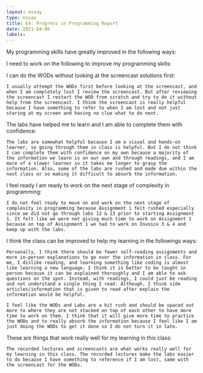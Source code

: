 ```yaml
---
layout: essay
type: essay
title: E4: Progress in Programming Report
date: 2021-04-06
labels:
---
```


My programming skills have greatly improved in the following ways:


I need to work on the following to improve my programming skills:


I can do the WODs without looking at the screencast solutions first:

	I usually attempt the WODs first before looking at the screencast, and when I am completely lost I review the screencast. But after reviewing the screencast I restart the WOD from scratch and try to do it without help from the screencast. I think the screencast is really helpful because I have something to refer to when I am lost and not just staring at my screen and having no clue what to do next. 

The labs have helped me to learn and I am able to complete them with confidence:

	The labs are somewhat helpful because I am a visual and hands-on learner, so going through them in class is helpful. But I do not think I can complete them with confidence on my own because a majority of the information we learn is on our own and through readings, and I am more of a slower learner so it takes me longer to grasp the information. Also, some of the labs are rushed and made due within the next class or so making it difficult to absorb the information.

I feel ready I am ready to work on the next stage of complexity in programming:

	I do not feel ready to move on and work on the next stage of complexity in programming because Assignment 1 felt rushed especially since we did not go through labs 12 & 13 prior to starting Assignment 1. It felt like we were not giving much time to work on Assignment 1 because on top of Assignment 1 we had to work on Invoice 3 & 4 and keep up with the labs.

I think the class can be improved to help my learning in the followings ways:

	Personally, I think there should be fewer self-reading assignments and more in-person explanations to go over the information in class. For me, I dislike reading, and learning something like coding is almost like learning a new language. I think it is better to be taught in person because it can be explained thoroughly and I am able to ask questions on the spot. Instead, with readings, I could just be reading and not understand a single thing I read. Although, I think side articles/information that is given to read after explain the information would be helpful.

	I feel like the WODs and Labs are a bit rush and should be spaced out more to where they are not stacked on top of each other to have more time to work on them. I think that it will give more time to practice the WODs and to really absorb the information because I feel like I am just doing the WODs to get it done so I do not turn it in late.

These are things that work really well for my learning in this class:

	The recorded lectures and screencasts are what works really well for my learning in this class. The recorded lectures make the labs easier to do because I have something to reference if I am lost, same with the screencast for the WODs.
